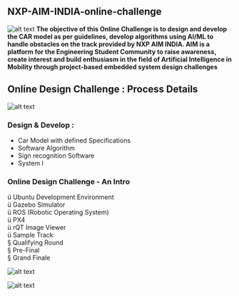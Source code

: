 ## NXP-AIM-INDIA-online-challenge

![alt text](https://github.com/gyanprakash0221/NXP-AIM-INDIA-online-challenge/blob/main/timelinenxpaimindia2021.png "timelineNXPAIMINDIA")
**The objective of this Online Challenge is to design and develop the CAR model as per guidelines, develop algorithms using AI/ML to handle obstacles on the track provided by NXP AIM INDIA. AIM is a platform for the Engineering Student Community to raise awareness, create interest and build enthusiasm in the field of Artificial Intelligence in Mobility through project-based embedded system design challenges**

## Online Design Challenge : Process Details

![alt text](https://github.com/gyanprakash0221/NXP-AIM-INDIA-online-challenge/blob/main/nxpaimindia-processdetails.png "processdetails")
### Design & Develop : 
- Car Model with defined Specifications 
-  Software Algorithm 
- Sign recognition Software
-  System I

### Online Design Challenge - An Intro

ü Ubuntu Development Environment<br>
ü Gazebo Simulator<br>
ü ROS (Robotic Operating System)<br>
ü PX4<br>
ü rQT Image Viewer<br>
ü Sample Track<br>
§ Qualifying Round<br>
§ Pre-Final<br>
§ Grand Finale<br>

![alt text](https://github.com/gyanprakash0221/NXP-AIM-INDIA-online-challenge/blob/main/gazebo%20simulator.png "gazebosimulator")

![alt text](https://github.com/gyanprakash0221/NXP-AIM-INDIA-online-challenge/blob/main/gazebo-features.png)
